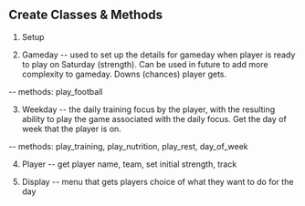 ## Create Classes & Methods
1. Setup

2. Gameday
-- used to set up the details for gameday when player is ready to play on Saturday (strength). Can be used in future to add more complexity to gameday. Downs (chances) player gets.

-- methods: play_football

3. Weekday
-- the daily training focus by the player, with the resulting ability to play the game associated with the daily focus. Get the day of week that the player is on.

-- methods: play_training, play_nutrition, play_rest, day_of_week

4. Player
-- get player name, team, set initial strength, track 

5. Display
-- menu that gets players choice of what they want to do for the day